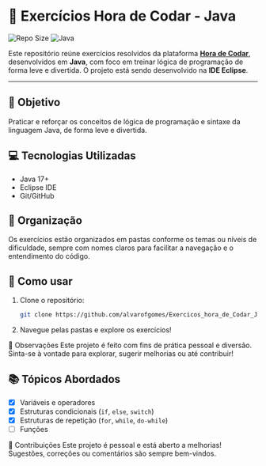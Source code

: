 # 🧩 Exercícios Hora de Codar - Java

![Repo Size](https://img.shields.io/github/repo-size/alvarofgomes/Exercicos_hora_de_Codar_Java)
![Java](https://img.shields.io/badge/code-Java-orange)

Este repositório reúne exercícios resolvidos da plataforma **[Hora de Codar](https://horadecodar.com.br/)**, desenvolvidos em **Java**, com foco em treinar lógica de programação de forma leve e divertida. O projeto está sendo desenvolvido na **IDE Eclipse**.

---

## 🧠 Objetivo

Praticar e reforçar os conceitos de lógica de programação e sintaxe da linguagem Java, de forma leve e divertida.

## 💻 Tecnologias Utilizadas

- Java 17+  
- Eclipse IDE  
- Git/GitHub  

## 📂 Organização

Os exercícios estão organizados em pastas conforme os temas ou níveis de dificuldade, sempre com nomes claros para facilitar a navegação e o entendimento do código.

## 🚀 Como usar

1. Clone o repositório:
   ```bash
   git clone https://github.com/alvarofgomes/Exercicos_hora_de_Codar_Java.git
3. Navegue pelas pastas e explore os exercícios!

📝 Observações
Este projeto é feito com fins de prática pessoal e diversão. Sinta-se à vontade para explorar, sugerir melhorias ou até contribuir!

## 📚 Tópicos Abordados

- [x] Variáveis e operadores
- [x] Estruturas condicionais (`if`, `else`, `switch`)
- [x] Estruturas de repetição (`for`, `while`, `do-while`)
- [ ] Funções

🤝 Contribuições
Este projeto é pessoal e está aberto a melhorias! Sugestões, correções ou comentários são sempre bem-vindos.